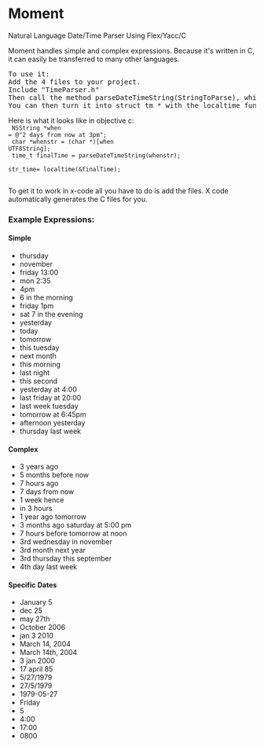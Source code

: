 Moment
======

Natural Language Date/Time Parser Using Flex/Yacc/C  

Moment handles simple and complex expressions.  Because it's written in C, it can easily be transferred to many other languages. 
<pre>
To use it:
Add the 4 files to your project.
Include "TimeParser.h"
Then call the method parseDateTimeString(StringToParse), which returns a time_t type.  
You can then turn it into struct tm * with the localtime function. 
</pre>

Here is what it looks like in objective c:<br/>
<code>
NSString *when = @"2 days from now at 3pm";<br/>
char *whenstr = (char *)[when UTF8String];<br/>
time_t finalTime = parseDateTimeString(whenstr);<br/>
str_time= localtime(&finalTime);<br/>
</code>

To get it to work in x-code all you have to do is add the files. X code automatically generates the C files for you.

<h3>Example Expressions:</h3>

<h4>Simple</h4>
<ul>


<li>thursday</li>
<li>november</li>
<li>friday 13:00</li>
<li>mon 2:35</li>
<li>4pm</li>
<li>6 in the morning</li>
<li>friday 1pm</li>
<li>sat 7 in the evening</li>
<li>yesterday</li>
<li>today</li>
<li>tomorrow</li>
<li>this tuesday</li>
<li>next month</li>
<li>this morning</li>
<li>last night</li>
<li>this second</li>
<li>yesterday at 4:00</li>
<li>last friday at 20:00</li>
<li>last week tuesday</li>
<li>tomorrow at 6:45pm</li>
<li>afternoon yesterday</li>
<li>thursday last week</li>

</ul>
<h4>Complex</h4>
<ul>
<li>3 years ago</li>
<li>5 months before now</li>
<li>7 hours ago</li>
<li>7 days from now</li>
<li>1 week hence</li>
<li>in 3 hours</li>
<li>1 year ago tomorrow</li>
<li>3 months ago saturday at 5:00 pm</li>
<li>7 hours before tomorrow at noon</li>
<li>3rd wednesday in november</li>
<li>3rd month next year</li>
<li>3rd thursday this september</li>
<li>4th day last week</li>
</ul>

<h4>Specific Dates</h4>
<ul>
<li>January 5</li>
<li>dec 25</li>
<li>may 27th</li>
<li>October 2006</li>
<li>jan 3 2010</li>
<li>March 14, 2004</li>
<li>March 14th, 2004</li>
<li>3 jan 2000</li>
<li>17 april 85</li>
<li>5/27/1979</li>
<li>27/5/1979</li>
<li>1979-05-27</li>
<li>Friday</li>
<li>5</li>
<li>4:00</li>
<li>17:00</li>
<li>0800</li>
</ul>
